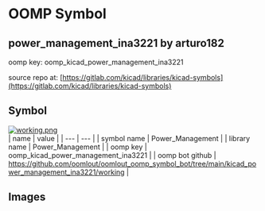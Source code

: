 # OOMP Symbol  
## power_management_ina3221  by arturo182  
  
oomp key: oomp_kicad_power_management_ina3221  
  
source repo at: [https://gitlab.com/kicad/libraries/kicad-symbols](https://gitlab.com/kicad/libraries/kicad-symbols)  
## Symbol  
  
[![working.png](working_600.png)](working.png)  
| name | value | 
| --- | --- | 
| symbol name | Power_Management | 
| library name | Power_Management | 
| oomp key | oomp_kicad_power_management_ina3221 | 
| oomp bot github | https://github.com/oomlout/oomlout_oomp_symbol_bot/tree/main/kicad_power_management_ina3221/working | 
## Images  
